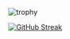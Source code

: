 ![trophy](https://github-profile-trophy.vercel.app/?username=tsaglam&row=3&column=3&theme=nord)

[![GitHub Streak](https://github-readme-streak-stats.herokuapp.com/?user=tsaglam&theme=nord)](https://git.io/streak-stats)
